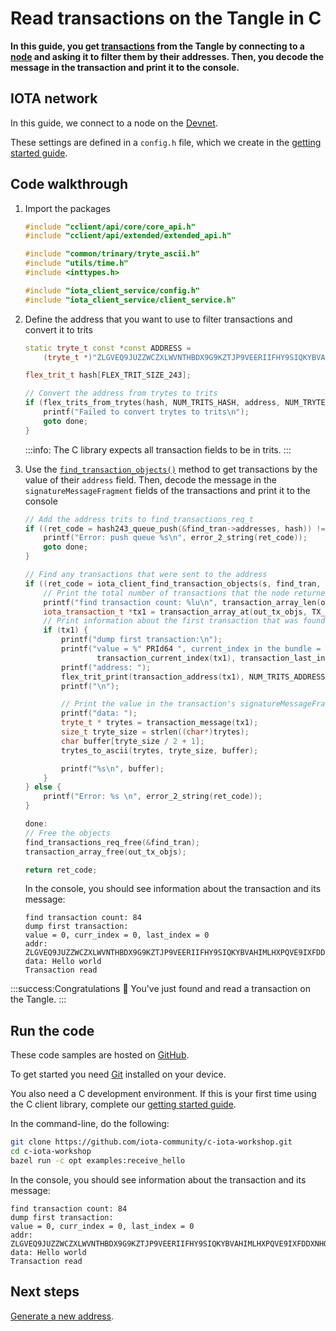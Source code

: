 # Read transactions on the Tangle in C

**In this guide, you get [transactions](root://getting-started/0.1/transactions/transactions.md) from the Tangle by connecting to a [node](root://getting-started/0.1/network/nodes.md) and asking it to filter them by their addresses. Then, you decode the message in the transaction and print it to the console.**

## IOTA network

In this guide, we connect to a node on the [Devnet](root://getting-started/0.1/network/iota-networks.md#devnet).

These settings are defined in a `config.h` file, which we create in the [getting started guide](../../getting-started/c-quickstart.md).

## Code walkthrough

1. Import the packages

    ```cpp
    #include "cclient/api/core/core_api.h"
    #include "cclient/api/extended/extended_api.h"

    #include "common/trinary/tryte_ascii.h"
    #include "utils/time.h"
    #include <inttypes.h>

    #include "iota_client_service/config.h"
    #include "iota_client_service/client_service.h"
    ```

2. Define the address that you want to use to filter transactions and convert it to trits

    ```cpp
    static tryte_t const *const ADDRESS =
        (tryte_t *)"ZLGVEQ9JUZZWCZXLWVNTHBDX9G9KZTJP9VEERIIFHY9SIQKYBVAHIMLHXPQVE9IXFDDXNHQINXJDRPFDXNYVAPLZAW";

    flex_trit_t hash[FLEX_TRIT_SIZE_243];

    // Convert the address from trytes to trits
    if (flex_trits_from_trytes(hash, NUM_TRITS_HASH, address, NUM_TRYTES_HASH, NUM_TRYTES_HASH) == 0) {
        printf("Failed to convert trytes to trits\n");
        goto done;
    }
    ```

    :::info:
    The C library expects all transaction fields to be in trits.
    :::

3. Use the [`find_transaction_objects()`](https://github.com/iotaledger/entangled/blob/develop/cclient/api/extended/find_transaction_objects.h) method to get transactions by the value of their `address` field. Then, decode the message in the `signatureMessageFragment` fields of the transactions and print it to the console

    ```cpp
    // Add the address trits to find_transactions_req_t
    if ((ret_code = hash243_queue_push(&find_tran->addresses, hash)) != RC_OK) {
        printf("Error: push queue %s\n", error_2_string(ret_code));
        goto done;
    }

    // Find any transactions that were sent to the address
    if ((ret_code = iota_client_find_transaction_objects(s, find_tran, out_tx_objs)) == RC_OK) {
        // Print the total number of transactions that the node returned
        printf("find transaction count: %lu\n", transaction_array_len(out_tx_objs));
        iota_transaction_t *tx1 = transaction_array_at(out_tx_objs, TX_INDEX);
        // Print information about the first transaction that was found
        if (tx1) {
            printf("dump first transaction:\n");
            printf("value = %" PRId64 ", current_index in the bundle = %" PRIu64 ", last_index of the bundle = %" PRIu64 "\n", transaction_value(tx1),
                    transaction_current_index(tx1), transaction_last_index(tx1));
            printf("address: ");
            flex_trit_print(transaction_address(tx1), NUM_TRITS_ADDRESS);
            printf("\n");

            // Print the value in the transaction's signatureMessageFragment field
            printf("data: ");
            tryte_t * trytes = transaction_message(tx1);
            size_t tryte_size = strlen((char*)trytes);
            char buffer[tryte_size / 2 + 1];
            trytes_to_ascii(trytes, tryte_size, buffer);

            printf("%s\n", buffer);
        }
    } else {
        printf("Error: %s \n", error_2_string(ret_code));
    }

    done:
    // Free the objects
    find_transactions_req_free(&find_tran);
    transaction_array_free(out_tx_objs);

    return ret_code;
    ```

    In the console, you should see information about the transaction and its message:

    ```
    find transaction count: 84
    dump first transaction:
    value = 0, curr_index = 0, last_index = 0
    addr: ZLGVEQ9JUZZWCZXLWVNTHBDX9G9KZTJP9VEERIIFHY9SIQKYBVAHIMLHXPQVE9IXFDDXNHQINXJDRPFDX
    data: Hello world
    Transaction read
    ```

:::success:Congratulations :tada:
You've just found and read a transaction on the Tangle.
:::

## Run the code

These code samples are hosted on [GitHub](https://github.com/JakeSCahill/c-iota-workshop).

To get started you need [Git](https://git-scm.com/book/en/v2/Getting-Started-Installing-Git) installed on your device.

You also need a C development environment. If this is your first time using the C client library, complete our [getting started guide](../../getting-started/c-quickstart.md).

In the command-line, do the following:

```bash
git clone https://github.com/iota-community/c-iota-workshop.git
cd c-iota-workshop
bazel run -c opt examples:receive_hello
```

In the console, you should see information about the transaction and its message:

```
find transaction count: 84
dump first transaction:
value = 0, curr_index = 0, last_index = 0
addr: ZLGVEQ9JUZZWCZXLWVNTHBDX9G9KZTJP9VEERIIFHY9SIQKYBVAHIMLHXPQVE9IXFDDXNHQINXJDRPFDX
data: Hello world
Transaction read
```

## Next steps

[Generate a new address](../c/generate-an-address.md).

